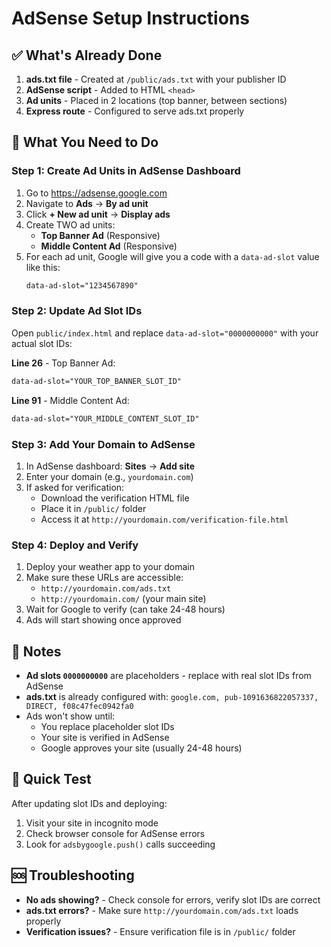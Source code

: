 # AdSense Setup Instructions

## ✅ What's Already Done

1. **ads.txt file** - Created at `/public/ads.txt` with your publisher ID
2. **AdSense script** - Added to HTML `<head>`
3. **Ad units** - Placed in 2 locations (top banner, between sections)
4. **Express route** - Configured to serve ads.txt properly

## 🔧 What You Need to Do

### Step 1: Create Ad Units in AdSense Dashboard

1. Go to https://adsense.google.com
2. Navigate to **Ads** → **By ad unit**
3. Click **+ New ad unit** → **Display ads**
4. Create TWO ad units:
   - **Top Banner Ad** (Responsive)
   - **Middle Content Ad** (Responsive)
5. For each ad unit, Google will give you a code with a `data-ad-slot` value like this:
   ```html
   data-ad-slot="1234567890"
   ```

### Step 2: Update Ad Slot IDs

Open `public/index.html` and replace `data-ad-slot="0000000000"` with your actual slot IDs:

**Line 26** - Top Banner Ad:
```html
data-ad-slot="YOUR_TOP_BANNER_SLOT_ID"
```

**Line 91** - Middle Content Ad:
```html
data-ad-slot="YOUR_MIDDLE_CONTENT_SLOT_ID"
```

### Step 3: Add Your Domain to AdSense

1. In AdSense dashboard: **Sites** → **Add site**
2. Enter your domain (e.g., `yourdomain.com`)
3. If asked for verification:
   - Download the verification HTML file
   - Place it in `/public/` folder
   - Access it at `http://yourdomain.com/verification-file.html`

### Step 4: Deploy and Verify

1. Deploy your weather app to your domain
2. Make sure these URLs are accessible:
   - `http://yourdomain.com/ads.txt`
   - `http://yourdomain.com/` (your main site)
3. Wait for Google to verify (can take 24-48 hours)
4. Ads will start showing once approved

## 📝 Notes

- **Ad slots `0000000000`** are placeholders - replace with real slot IDs from AdSense
- **ads.txt** is already configured with: `google.com, pub-1091636822057337, DIRECT, f08c47fec0942fa0`
- Ads won't show until:
  - You replace placeholder slot IDs
  - Your site is verified in AdSense
  - Google approves your site (usually 24-48 hours)

## 🚀 Quick Test

After updating slot IDs and deploying:
1. Visit your site in incognito mode
2. Check browser console for AdSense errors
3. Look for `adsbygoogle.push()` calls succeeding

## 🆘 Troubleshooting

- **No ads showing?** - Check console for errors, verify slot IDs are correct
- **ads.txt errors?** - Make sure `http://yourdomain.com/ads.txt` loads properly
- **Verification issues?** - Ensure verification file is in `/public/` folder

